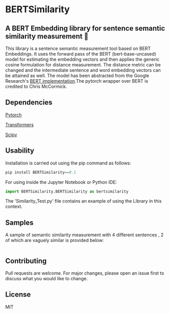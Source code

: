 # BERTSimilarity

## A BERT Embedding library for sentence semantic similarity measurement :robot:

This library is a sentence semantic measurement tool based on BERT Embeddings. It uses the forward pass of the BERT (bert-base-uncased) model for estimating the embedding vectors and then applies the generic cosine formulation for distance measurement. The distance metric can be changed and the intermediate sentence and word embedding vectors can be attained as well. The model has been abstracted from the Google Research's [BERT implementation](https://github.com/google-research/bert/).The pytorch wrapper over BERT is credited to Chris McCormick.


## Dependencies

<a href="https://pytorch.org/">Pytorch</a>


<a href="https://huggingface.co/transformers/">Transformers</a>


<a href="https://www.scipy.org/">Scipy</a>


## Usability

Installation is carried out using the pip command as follows:

```python
pip install BERTSimilarity==0.1
```

For using inside the Jupyter Notebook or Python IDE:

```python
import BERTSimilarity.BERTSimilarity as bertsimilarity
```

The  'Similarity_Test.py' file contains an example of using the Library in this context.

## Samples

A sample of semantic similarity measurement with 4 different sentences , 2 of which are vaguely similar is provided below:

<img src=''>


## Contributing

Pull requests are welcome. For major changes, please open an issue first to discuss what you would like to change.

## License

MIT
